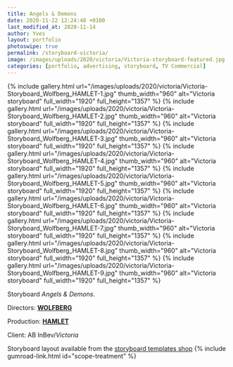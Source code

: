 ```yaml
---
title: Angels & Demons
date: 2020-11-22 12:24:48 +0100
last_modified_at: 2020-11-14
author: Yves
layout: portfolio
photoswipe: true
permalink: /storyboard-victoria/
image: /images/uploads/2020/victoria/Victoria-storyboard-featured.jpg
categories: [portfolio, advertising, storyboard, TV Commercial]
---
```


<div class="photoswipe-gallery">
  {% include gallery.html
	 url="/images/uploads/2020/victoria/Victoria-Storyboard_Wolfberg_HAMLET-1.jpg"
	 thumb_width="960" alt="Victoria storyboard"
	 full_width="1920" full_height="1357"
  %}
  {% include gallery.html
	   url="/images/uploads/2020/victoria/Victoria-Storyboard_Wolfberg_HAMLET-2.jpg"
	   thumb_width="960" alt="Victoria storyboard"
	   full_width="1920" full_height="1357"
	%}
{% include gallery.html
   url="/images/uploads/2020/victoria/Victoria-Storyboard_Wolfberg_HAMLET-3.jpg"
   thumb_width="960" alt="Victoria storyboard"
   full_width="1920" full_height="1357"
%}
{% include gallery.html
   url="/images/uploads/2020/victoria/Victoria-Storyboard_Wolfberg_HAMLET-4.jpg"
   thumb_width="960" alt="Victoria storyboard"
   full_width="1920" full_height="1357"
%}
{% include gallery.html
   url="/images/uploads/2020/victoria/Victoria-Storyboard_Wolfberg_HAMLET-5.jpg"
   thumb_width="960" alt="Victoria storyboard"
   full_width="1920" full_height="1357"
%}
{% include gallery.html
   url="/images/uploads/2020/victoria/Victoria-Storyboard_Wolfberg_HAMLET-6.jpg"
   thumb_width="960" alt="Victoria storyboard"
   full_width="1920" full_height="1357"
%}
{% include gallery.html
   url="/images/uploads/2020/victoria/Victoria-Storyboard_Wolfberg_HAMLET-7.jpg"
   thumb_width="960" alt="Victoria storyboard"
   full_width="1920" full_height="1357"
%}
{% include gallery.html
   url="/images/uploads/2020/victoria/Victoria-Storyboard_Wolfberg_HAMLET-8.jpg"
   thumb_width="960" alt="Victoria storyboard"
   full_width="1920" full_height="1357"
%}
{% include gallery.html
   url="/images/uploads/2020/victoria/Victoria-Storyboard_Wolfberg_HAMLET-9.jpg"
   thumb_width="960" alt="Victoria storyboard"
   full_width="1920" full_height="1357"
%}
</div>


Storyboard *Angels & Demons*.

Directors: [**WOLFBERG**](https://wolfberg.co)

Production: [**HAMLET**](http://www.hamlet.tv)

Client: AB InBev/*Victoria*

Storyboard layout available from the [storyboard templates shop](https://gum.co/scope-treatment)
{% include gumroad-link.html id="scope-treatment" %}

